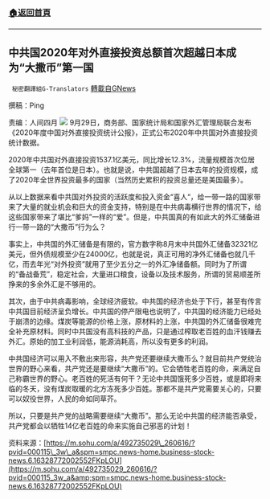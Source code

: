 ###  [:house:返回首頁](https://github.com/ourhimalayas/txt)
---


## 中共国2020年对外直接投资总额首次超越日本成为“大撒币”第一国
` 秘密翻譯組G-Translators` [轉載自GNews](https://gnews.org/zh-hans/1562741/)

撰稿：Ping

责编：人间四月
![](https://assets.gnews.org/wp-content/uploads/2021/09/Screenshot-2021-09-29-221842.jpg)
9月29日，商务部、国家统计局和国家外汇管理局联合发布《2020年度中国对外直接投资统计公报》，正式公布2020年中共国对外直接投资统计数据。

2020年中共国对外直接投资1537.1亿美元，同比增长12.3%，流量规模首次位居全球第一（去年首位是日本）。也就是说，中共国超越了日本去年的投资规模，成了2020年全世界投资最多的国家（当然历史累积的投资总量还是美国最多）。

从以上数据来看中共国对外投资的活跃度和投入资金“喜人“，给一带一路的国家带来了大量的就业机会和巨大的资金支持，特别是在中共病毒横行世界的情况下，给这些国家带来了堪比“爹妈”一样的“爱”。但是，中共国真的有如此大的外汇储备进行一带一路的“大撒币”行为么？

事实上，中共国的外汇储备是有限的，官方数字称8月末中共国外汇储备32321亿美元，但外债规模至少在24000亿，也就是说，真正可用的净外汇储备也就几千亿，而去年光“对外投资”就用了至少五分之一的外汇净储备额。同时为了所谓的“备战备荒”，稳定社会，大量进口粮食，设备以及技术服务，所谓的贸易顺差所挣来的多余外汇是不够用的。

其次，由于中共病毒影响，全球经济疲软。中共国的经济也处于下行，甚至有传言中共国目前经济呈负增长。中共国的停产限电也说明了，中共国的经济能力已经处于崩溃的边缘。煤炭等能源的价格上涨，原材料的上涨，中共国的外汇储备很难完全补充原材料。同时中共国没有高科技的产品，只是通过榨取老百姓的血汗钱赚去外汇。原始的加工业利润低，能源消耗高，所以没有更多的利润。

中共国经济可以用入不敷出来形容，共产党还要继续大撒币么？就目前共产党统治世界的野心来看，共产党还是要继续“大撒币”的。它会牺牲老百姓的命，来满足自己称霸世界的野心。老百姓的死活有何干？无论中共国饿死多少百姓，或是即将来临的冬天，没有煤炭取暖的北方冻死多少百姓。那都不是共产党需要关心的，只要可以奴役世界，人民的命如同草芥。

所以，只要是共产党的战略需要继续“大撒币”。那么无论中共国的经济能否承受，共产党都会以牺牲14亿老百姓的命来实施自己邪恶的计划！

资料来源：[https://m.sohu.com/a/492735029\_260616/?pvid=000115\_3w\_a&spm=smpc.news-home.business-stock-news.6.16328772002552FKpLOU](https://m.sohu.com/a/492735029_260616/?pvid=000115_3w_a&amp;spm=smpc.news-home.business-stock-news.6.16328772002552FKpLOU)

